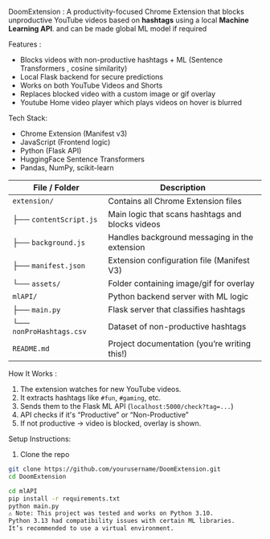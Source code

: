 DoomExtension :
A productivity-focused Chrome Extension that blocks unproductive YouTube videos based on **hashtags** using a local **Machine Learning API**.
and can be made global ML model if required

Features :
- Blocks videos with non-productive hashtags + ML (Sentence Transformers , cosine similarity)
- Local Flask backend for secure predictions
- Works on both YouTube Videos and Shorts
- Replaces blocked video with a custom image or gif overlay
- Youtube Home video player which plays videos on hover is blurred

Tech Stack:
- Chrome Extension (Manifest v3)
- JavaScript (Frontend logic)
- Python (Flask API)
- HuggingFace Sentence Transformers
- Pandas, NumPy, scikit-learn

| File / Folder            | Description                                      |
| ------------------------ | ------------------------------------------------ |
| `extension/`             | Contains all Chrome Extension files              |
| ├── `contentScript.js`   | Main logic that scans hashtags and blocks videos |
| ├── `background.js`      | Handles background messaging in the extension    |
| ├── `manifest.json`      | Extension configuration file (Manifest V3)       |
| └── `assets/`            | Folder containing image/gif for overlay          |
| `mlAPI/`                 | Python backend server with ML logic              |
| ├── `main.py`            | Flask server that classifies hashtags            |
| └── `nonProHashtags.csv` | Dataset of non-productive hashtags               |
| `README.md`              | Project documentation (you’re writing this!)     |


How It Works : 
1. The extension watches for new YouTube videos.
2. It extracts hashtags like `#fun`, `#gaming`, etc.
3. Sends them to the Flask ML API (`localhost:5000/check?tag=...`)
4. API checks if it's “Productive” or “Non-Productive”
5. If not productive → video is blocked, overlay is shown.

Setup Instructions:

1. Clone the repo
```bash
git clone https://github.com/yourusername/DoomExtension.git
cd DoomExtension

cd mlAPI
pip install -r requirements.txt
python main.py
⚠️ Note: This project was tested and works on Python 3.10.
Python 3.13 had compatibility issues with certain ML libraries.
It’s recommended to use a virtual environment.
